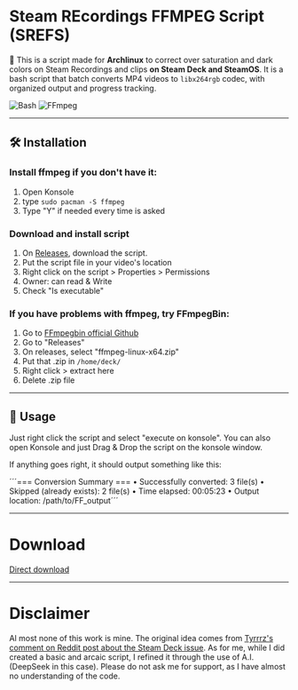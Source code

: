 # Steam REcordings FFMPEG Script (SREFS)
📁 This is a script made for **Archlinux** to correct over saturation and dark colors on Steam Recordings and clips **on Steam Deck and SteamOS**. It is a bash script that batch converts MP4 videos to `libx264rgb` codec, with organized output and progress tracking.

![Bash](https://img.shields.io/badge/Shell-Bash-%234EAA25?logo=gnu-bash) 
![FFmpeg](https://img.shields.io/badge/Codec-FFmpeg-%230077CC?logo=ffmpeg)

---

## 🛠 Installation
### Install **ffmpeg** if you don't have it:
1. Open Konsole
2. type ```sudo pacman -S ffmpeg```
3. Type "Y" if needed every time is asked

### Download and install script
1. On [Releases](https://github.com/forestcolat/SREFS/releases/tag/Release), download the script.
2. Put the script file in your video's location
5. Right click on the script > Properties > Permissions
6. Owner: can read & Write
7. Check "Is executable"

### If you have problems with ffmpeg, try FFmpegBin:
1. Go to [FFmpegbin official Github](https://github.com/Tyrrrz/FFmpegBin)
2. Go to "Releases"
3. On releases, select "ffmpeg-linux-x64.zip"
4. Put that .zip in ```/home/deck/```
5. Right click > extract here
6. Delete .zip file

---

## 🚀 Usage
Just right click the script and select "execute on konsole". You can also open Konsole and just Drag & Drop the script on the konsole window.

If anything goes right, it should output something like this:

´´´=== Conversion Summary ===
• Successfully converted: 3 file(s)
• Skipped (already exists): 2 file(s)
• Time elapsed: 00:05:23
• Output location: /path/to/FF_output´´´

---

# Download

[Direct download](https://github.com/forestcolat/SREFS/releases/download/Release/SREFS_FFMPEG.sh)


---

# Disclaimer

Al most none of this work is mine. The original idea comes from [Tyrrrz's comment on Reddit post about the Steam Deck issue](https://www.reddit.com/r/Steam/comments/1g32h3g/steam_game_recording_exporting_videos_that_are/). As for me, while I did created a basic and arcaic script, I refined it through the use of A.I. (DeepSeek in this case). Please do not ask me for support, as I have almost no understanding of the code. 
